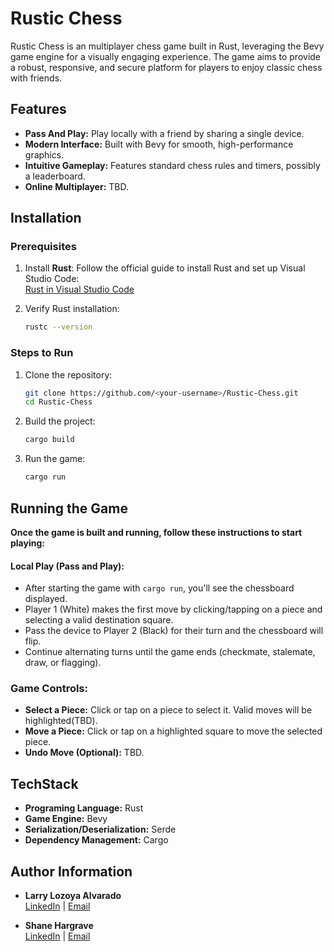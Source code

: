 # Rustic Chess

Rustic Chess is an multiplayer chess game built in Rust, leveraging the Bevy game engine for a visually engaging experience. The game aims to provide a robust, responsive, and secure platform for players to enjoy classic chess with friends.

## Features
- **Pass And Play:** Play locally with a friend by sharing a single device.
- **Modern Interface:** Built with Bevy for smooth, high-performance graphics.
- **Intuitive Gameplay:** Features standard chess rules and timers, possibly a leaderboard.
- **Online Multiplayer:** TBD.

## Installation

### Prerequisites
1. Install **Rust**:
   Follow the official guide to install Rust and set up Visual Studio Code:  
   [Rust in Visual Studio Code](https://code.visualstudio.com/docs/languages/rust)

2. Verify Rust installation:  
   ```bash
   rustc --version

### Steps to Run
1. Clone the repository:  
   ```bash
   git clone https://github.com/<your-username>/Rustic-Chess.git
   cd Rustic-Chess

2. Build the project:  
   ```bash
   cargo build
   
3. Run the game:  
   ```bash
   cargo run

## Running the Game
**Once the game is built and running, follow these instructions to start playing:**

#### Local Play (Pass and Play):
- After starting the game with `cargo run`, you'll see the chessboard displayed.
- Player 1 (White) makes the first move by clicking/tapping on a piece and selecting a valid destination square.
- Pass the device to Player 2 (Black) for their turn and the chessboard will flip.
- Continue alternating turns until the game ends (checkmate, stalemate, draw, or flagging).

### Game Controls:
- **Select a Piece:** Click or tap on a piece to select it. Valid moves will be highlighted(TBD).
- **Move a Piece:** Click or tap on a highlighted square to move the selected piece.
- **Undo Move (Optional):** TBD.

## TechStack
- **Programing Language:** Rust
- **Game Engine:** Bevy
- **Serialization/Deserialization:** Serde
- **Dependency Management:** Cargo

## Author Information
- **Larry Lozoya Alvarado**  
  [LinkedIn](https://www.linkedin.com/in/larrylozoyaalvarado/) | [Email](mailto:larrylozoya54@gmail.com)

- **Shane Hargrave**  
  [LinkedIn](https://www.linkedin.com/in/shane-hargrave-311a82286/) | [Email](mailto:shane.hargrave@western.edu)
